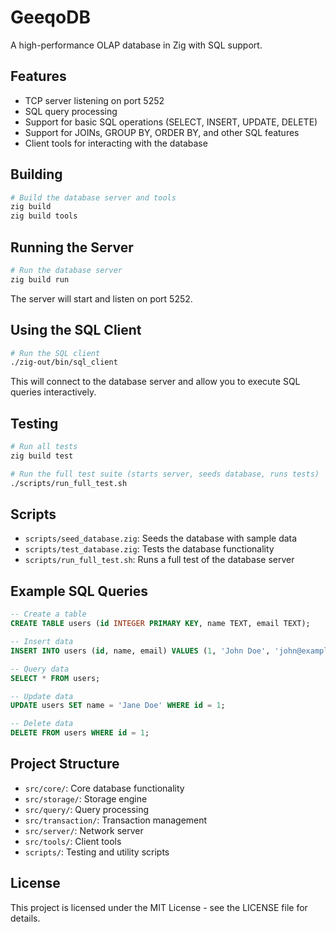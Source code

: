# GeeqoDB

A high-performance OLAP database in Zig with SQL support.

## Features

- TCP server listening on port 5252
- SQL query processing
- Support for basic SQL operations (SELECT, INSERT, UPDATE, DELETE)
- Support for JOINs, GROUP BY, ORDER BY, and other SQL features
- Client tools for interacting with the database

## Building

```bash
# Build the database server and tools
zig build
zig build tools
```

## Running the Server

```bash
# Run the database server
zig build run
```

The server will start and listen on port 5252.

## Using the SQL Client

```bash
# Run the SQL client
./zig-out/bin/sql_client
```

This will connect to the database server and allow you to execute SQL queries interactively.

## Testing

```bash
# Run all tests
zig build test

# Run the full test suite (starts server, seeds database, runs tests)
./scripts/run_full_test.sh
```

## Scripts

- `scripts/seed_database.zig`: Seeds the database with sample data
- `scripts/test_database.zig`: Tests the database functionality
- `scripts/run_full_test.sh`: Runs a full test of the database server

## Example SQL Queries

```sql
-- Create a table
CREATE TABLE users (id INTEGER PRIMARY KEY, name TEXT, email TEXT);

-- Insert data
INSERT INTO users (id, name, email) VALUES (1, 'John Doe', 'john@example.com');

-- Query data
SELECT * FROM users;

-- Update data
UPDATE users SET name = 'Jane Doe' WHERE id = 1;

-- Delete data
DELETE FROM users WHERE id = 1;
```

## Project Structure

- `src/core/`: Core database functionality
- `src/storage/`: Storage engine
- `src/query/`: Query processing
- `src/transaction/`: Transaction management
- `src/server/`: Network server
- `src/tools/`: Client tools
- `scripts/`: Testing and utility scripts

## License

This project is licensed under the MIT License - see the LICENSE file for details.

